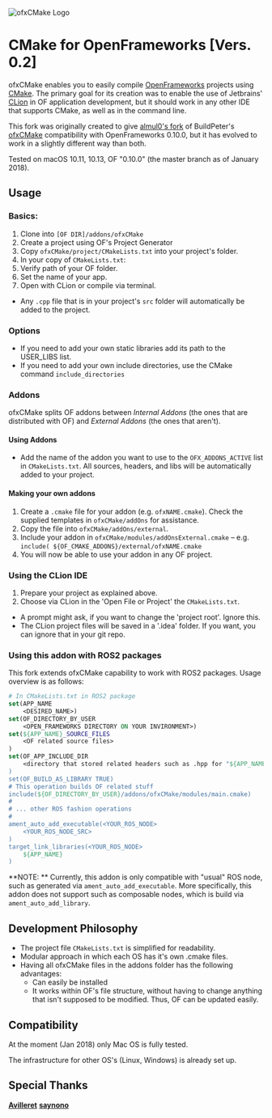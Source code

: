![ofxCMake Logo](ofxCMake_Logo.jpg)

# CMake for OpenFrameworks [Vers. 0.2]
ofxCMake enables you to easily compile [OpenFrameworks](http://openframeworks.cc) projects using [CMake](https://cmake.org). The primary goal for its creation was to enable the use of Jetbrains' [CLion](https://www.jetbrains.com/clion/) in OF application development, but it should work in any other IDE that supports CMake, as well as in the command line.

This fork was originally created to give [almul0's fork](https://github.com/almul0/ofxCMake) of BuildPeter's [ofxCMake](https://github.com/BildPeter/ofxCMake) compatibility with OpenFrameworks 0.10.0, but it has evolved to work in a slightly different way than both.

Tested on macOS 10.11, 10.13, OF "0.10.0" (the master branch as of January 2018).

## Usage
### Basics:
1. Clone into `[OF DIR]/addons/ofxCMake`
2. Create a project using OF's Project Generator
3. Copy `ofxCMake/project/CMakeLists.txt` into your project's folder.
4. In your copy of `CMakeLists.txt`:
 1. Verify path of your OF folder.
 2. Set the name of your app.
4. Open with CLion or compile via terminal.
- Any `.cpp` file that is in your project's `src` folder will automatically be added to the project.  

### Options
* If you need to add your own static libraries add its path to the USER_LIBS list.
* If you need to add your own include directories, use the CMake command `include_directories`

### Addons
ofxCMake splits OF addons between *Internal Addons* (the ones that are distributed with OF) and *External Addons* (the ones that aren't).

#### Using Addons
- Add the name of the addon you want to use to the `OFX_ADDONS_ACTIVE` list in `CMakeLists.txt`. All sources, headers, and libs will be automatically added to your project.

#### Making your own addons

1. Create a `.cmake` file for your addon (e.g. `ofxNAME.cmake`). Check the supplied templates in `ofxCMake/addOns` for assistance.
2. Copy the file into `ofxCMake/addOns/external`.
3. Include your addon in `ofxCMake/modules/addOnsExternal.cmake` – e.g.
`include( ${OF_CMAKE_ADDONS}/external/ofxNAME.cmake`
4. You will now be able to use your addon in any OF project.

<!-- ## Description

This "addon" enables you to use CMake to build OpenFrameworks projects. It is not a traditional addon that you use to add functionality yo your apps; rather, it takes advantage of where addons are typically stored to more easily build your projects. -->

### Using the CLion IDE
1. Prepare your project as explained above.
2. Choose via CLion in the 'Open File or Project' the `CMakeLists.txt`.
- A prompt might ask, if you want to change the 'project root'. Ignore this.
- The CLion project files will be saved in  a '.idea' folder. If you want, you can ignore that in your git repo.

### Using this addon with ROS2 packages
This fork extends ofxCMake capability to work with ROS2 packages.
Usage overview is as follows:
```cmake
# In CMakeLists.txt in ROS2 package
set(APP_NAME
    <DESIRED_NAME>)
set(OF_DIRECTORY_BY_USER
    <OPEN_FRAMEWORKS DIRECTORY ON YOUR INVIRONMENT>)
set(${APP_NAME}_SOURCE_FILES
    <OF related source files>
)
set(OF_APP_INCLUDE_DIR
    <directory that stored related headers such as .hpp for "${APP_NAME}_SOURCE_FILES">
)
set(OF_BUILD_AS_LIBRARY TRUE)
# This operation builds OF related stuff
include(${OF_DIRECTORY_BY_USER}/addons/ofxCMake/modules/main.cmake)
#
# ... other ROS fashion operations
#
ament_auto_add_executable(<YOUR_ROS_NODE>
    <YOUR_ROS_NODE_SRC>
)
target_link_libraries(<YOUR_ROS_NODE>
    ${APP_NAME}
)
```
**NOTE: **
Currently, this addon is only compatible with "usual" ROS node, such as generated
via `ament_auto_add_executable`. More specifically, this addon does not support 
such as composable nodes,  which is build via `ament_auto_add_library`. 


<!--
### Command Line Compilation
- Create a new directory in your project folder – e.g.: `mkdir build`
- Go into that folder
- type `cmake ..`
- **Compile:**  `make` (optional `-j4` to compile with 4 cores)

	```bash
	$ cd of/apps/myApps/newApp
	$ mkdir build
	$ cd build
	$ cmake ..
	$ make -j4
	```
- -->

## Development Philosophy
- The project file `CMakeLists.txt` is simplified for readability.
- Modular approach in which each OS has it's own .cmake files.
- Having all ofxCMake files in the addons folder has the following advantages:
	- Can easily be installed
	- It works within OF's file structure, without having to change anything that isn't supposed to be modified. Thus, OF can be updated easily.



## Compatibility
At the moment (Jan 2018) only Mac OS is fully tested.

The infrastructure for other OS's (Linux, Windows) is already set up.

<!-- Tested on MacOS 10.11 with cMake 3.2.1 and of 0.9.8 -->

## Special Thanks
**[Avilleret](https://github.com/avilleret)**
**[saynono](https://github.com/saynono)**
